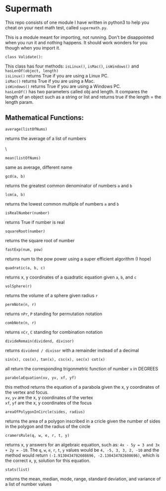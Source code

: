 # Supermath
This repo consists of one module I have written in python3 to help you cheat on your next math test, called `supermath.py`.  
  
This is a module meant for importing, not running. Don't be disappointed when you run it and nothing happens. It should work wonders for you though when you import it.

```
class Validate():
```
  This class has four methods: `isLinux()`, `isMac()`, `isWindows()` and `hasLenOf(object, length)`  
 `isLinux()` returns True if you are using a Linux PC.  
 `isMac()` returns True if you are using a Mac.  
 `isWindows()` returns True if you are using a Windows PC.  
 `hasLenOf()` has two parameters called obj and length. It compares the length of an object such as a string or list and returns true if the length = the length param.
 
## Mathematical Functions:  

```
average(listOfNums)
```
  returns the average of a list of numbers  \
    \
      \
  
   
   
    
 
```
mean(listOfNums)
```
  same as average, different name  
  
     
       
        
        
 
```
gcd(a, b)
```
  returns the greatest common denominator of numbers `a` and `b`  
     
       
         
          
  
```
lcm(a, b)
```
  returns the lowest common multiple of numbers `a` and `b`  
  
    
       
          
          
 
```
isRealNumber(number)
```
  returns True if number is real  
     
       
         
         

```
squareRoot(number)
```
  returns the square root of number  
     
        
         
  
```
fastExp(num, pow)
```
  returns num to the pow power using a super efficient algorithm  (I hope)
  
     
       
        

```
quadratic(a, b, c)
```
  returns x, y coordinates of a quadratic equation given `a`, `b`, and `c`  
    
      
       
          
  
```
volSphere(r)
```
  returns the volume of a sphere given radius `r` 
    
      
        
          
           

```
permNote(n, r)
```
  returns `nPr`, `P` standing for permutation notation  
    
     
       
         
          
  
```
combNote(n, r)
```
  returns `nCr`, `C` standing for combination notation  
    
      
        
         
  
```
divideRemain(dividend, divisor)
```
  returns `dividend / divisor` with a remainder instead of a decimal  
    
      
         
           
             
  
```
sin(x), cos(x), tan(x), csc(x), sec(x) cot(x)
```
  all return the corresponding trigonmetric function of number `x` in DEGREES  
    
      
        
          

```
parabolaEquation(xv, yv, xf, yf)
```
  this method returns the equation of a parabola given the x, y coordinates of the vertex and focus.  
  `xv`, `yv` are the x, y coordinates of the vertex  
  `xf`, `yf` are the x, y coordinates of the focus  
    
      
        
         
 
```
areaOfPolygonInCircle(sides, radius)
```
  returns the area of a polygon inscribed in a cricle given the number of sides in the polygon and the radius of the circle  
    
      
        
          
            

```
cramersRule(q, w, e, r, t, y)
```
  returns x, y answers for an algebraic equation, such as: `4x - 5y = 3 and 3x + 2y = -10`. The `q`, `w`, `e`, `r`, `t`, `y` values would be `4, -5, 3, 3, 2, -10` and the method would return `(-1.9130434782608696, -2.130434782608696)`, which is the correct x, y, solution for this equation.  
    
      
        
          
          
```
stats(list)
```
  returns the mean, median, mode, range, standard deviation, and variance of a list of number values  
  
